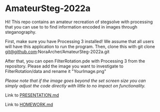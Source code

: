 # AmateurSteg-2022a
Hi! This repo contains an amateur recreation of stegsolve with processing that you can use to
to find information encoded in images through steganography.

First, make sure you have Processing 3 installed! We assume that all users will have this application to run the program. 
Then, clone this with git clone git@github.com:NoraArcher/AmateurSteg-2022a.git

After that, you can open FilterRotation.pde with Processing 3 from the repository.
Please add the image you want to investigate to FilterRotation/data and rename it "YourImage.png"

*Please note that if the image goes beyond the set screen size you can simply adjust the code directly with little to no impact on functionality.*

Link to [PRESENTATION.md](https://github.com/NoraArcher/AmateurSteg-2022a/blob/main/PRESENTATION.md)

Link to [HOMEWORK.md](https://github.com/NoraArcher/AmateurSteg-2022a/blob/main/HOMEWORK.md)

